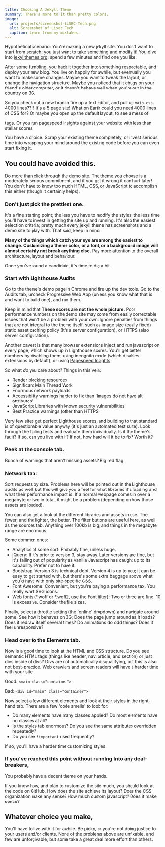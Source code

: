 ```yaml
---
title: Choosing A Jekyll Theme
summary: There's more to it than pretty colors.
image:
  url: projects/screenshot-LiSEC-Tech.png
  alt: Screenshot of Lisec Tech
  caption: Learn from my mistakes.
---
```


Hypothetical scenario: You're making a new jekyll site. You don't want to start from scratch; you
just want to take something and modify it! You dive into [jekyllthemes.org](jekyllthemes.org), spend
a few minutes and find one you like. 

After some fumbling, you hack it together into something respectable, and deploy your new blog. You
live on happily for awhile, but eventually you want to make some changes. Maybe you want to tweak
the layout, or change the navigation structure. Maybe you noticed that it chugs on your friend's
older computer, or it doesn't behave well when you're out in the country on 3G. 

So you check out a new branch fire up a text editor, and pull up `main.css`. 4000 lines??!? It's a 5
page site! What on Earth could you need 4000 lines of CSS for? Or maybe you open up the default
layout, to see a mess of <div> tags. Or you run pagespeed insights against your website with less
than stellar scores.

You have a choice: Scrap your existing theme completely, or invest serious time into wrapping your
mind around the existing code before you can even start fixing it.

## You could have avoided this.

Do more than click through the demo site. The theme you choose is a moderately serious commitment,
and if you get it wrong it can hurt later! You don't have to know too much HTML, CSS, or JavaScript
to accomplish this either (though it certainly helps).

### Don't just pick the prettiest one.

It's a fine starting point; the less you have to modify the styles, the less time you'll have to
invest in getting the site up and running. It's also the easiest selection criteria; pretty much
every jekyll theme has screenshots and a demo site to play with. That said, keep in mind: 

**Many of the things which catch your eye are among the easiest to change. Customizing a theme
color, or a font, or a background image will almost certainly not break anything else.** Pay more
attention to the overall architecture, layout and behaviour.

Once you've found a candidate, it's time to dig a bit.

### Start with Lighthouse Audits

Go to the theme's demo page in Chrome and fire up the dev tools. Go to the Audits tab, uncheck
Progressive Web App (unless you know what that is and want to build one), and run them. 

Keep in mind that **These scores are not the whole picture.** Poor performance numbers on the demo
site may come from easily correctable issues that won't be a problem with your own. Ignore penalties
from things that are not integral to the theme itself, such as image size (easily fixed) static
asset caching policy (It's a server configuration), or HTTPS (also server configuration).

Another caveat is that many browser extensions inject and run javascript on every page, which shows
up in Lighthouse scores. You'll get better numbers by disabling them, using incognito mode (which
disables extensions by default), or using [Pagespeed
Insights](https://developers.google.com/speed/pagespeed/insights/).

So what _do_ you care about? Things in this vein:

-   Render blocking resources
-   Significant Main Thread Work
-   Enormous network payloads
-   Accessibility warnings harder to fix than 'Images do not have alt attributes'
-   JavaScript Libraries with known security vulnerabilities
-   Best Practice warnings (other than HTTPS)

Very few sites get perfect Lighthouse scores, and building to that standard is of questionable value
anyway (it's just an automated test suite). Look through the failing tests and evaluate them
individually. Is it the theme's fault? If so, can you live with it? If not, how hard will it be to
fix? Worth it?

### Peek at the console tab.

Bunch of warnings that aren't missing assets? Big red flag.

### Network tab:

Sort requests by size. Problems here will be pointed out in the Lighthouse audits as well, but this
will give you a feel for what libraries it's loading and what their performance impact is. If a
normal webpage comes in over a megabyte or two in total, it might be a problem (depending on how those
assets are loaded).

You can also get a look at the different libraries and assets in use. The fewer, and the lighter,
the better. The filter buttons are useful here, as well as the sources tab. Anything over 100kb is
big, and things in the megabyte range are enormous.

Some common ones:

* Analytics of some sort: Probably fine, unless huge.
* jQuery: If it's prior to version 3, stay away. Later versions are fine, but it's falling out of
    popularity as vanilla Javascript has caught up to its capability. Prefer not to have it.
* Bootstrap: Version 3 is technical debt. Version 4 is up to you; it can be easy to get started
  with, but there's some extra baggage above what you'd have with only site-specific CSS.
* Font Awesome: Convenient, but you're paying a performance tax. You really want SVG icons.
* Web fonts (*.woff or *.woff2, use the Font filter): Two or three are fine. 10 is excessive.
  Consider the file sizes.

Finally, select a throttle setting (the 'online' dropdown) and navigate around some. See how it
behaves on 3G; Does the page jump around as it loads? Does it redraw itself several times? Do
animations do odd things? Does it feel unresponsive?

### Head over to the Elements tab.

Now is a good time to look at the HTML and CSS structure. Do you see semantic HTML tags (things like
header, nav, article, and section) or just divs inside of divs? Divs are not automatically
disqualifying, but this is also not best-practice. Web crawlers and screen readers will have a harder
time with your site.

Good: `<main class="container">`

Bad: `<div id="main" class="container">`

Now select a few different elements and look at their styles in the right-hand tab. There are a few
'code smells' to look for:

-   Do many elements have many classes applied? Do most elements have no classes at all?
-   Is the styles tab enormous? Do you see the same attributes overridden repeatedly? 
-   Do you see `!important` used frequently?

If so, you'll have a harder time customizing styles.

### If you've reached this point without running into any deal-breakers, 
You probably have a decent theme on your hands.

If you know how, and plan to customize the site much, you should look at the code on GitHub. How
does the site achieve its layout? Does the CSS organization make any sense? How much custom
javascript? Does it make sense?

## Whatever choice you make,

You'll have to live with it for awhile. Be picky, or you're not doing justice to your users and/or
clients. None of the problems above are unfixable, and few are unforgivable, but some take a great
deal more effort than others. 
